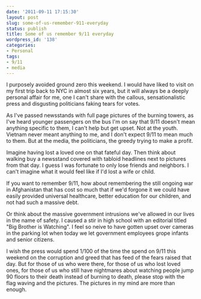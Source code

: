 ```yaml
---
date: '2011-09-11 17:15:30'
layout: post
slug: some-of-us-remember-911-everyday
status: publish
title: Some of us remember 9/11 everyday
wordpress_id: '138'
categories:
- Personal
tags:
- 9/11
- media
---
```


I purposely avoided ground zero this weekend. I would have liked to visit on my first trip back to NYC in almost six years, but it will always be a deeply personal affair for me, one I can't share with the callous, sensationalistic press and disgusting politicians faking tears for votes.

As I've passed newsstands with full page pictures of the burning towers, as I've heard younger passengers on the bus I'm on say that 9/11 doesn't mean anything specific to them, I can't help but get upset. Not at the youth. Vietnam never meant anything to me, and I don't expect 9/11 to mean much to them. But at the media, the politicians, the greedy trying to make a profit.
<!--more-->
Imagine having lost a loved one on that fateful day. Then think about walking buy a newsstand covered with tabloid headlines next to pictures from that day. I guess I was fortunate to only lose friends and neighbors. I can't imagine what it would feel like if I'd lost a wife or child. 

If you want to remember 9/11, how about remembering the still ongoing war in Afghanistan that has cost so much that if we'd forgone it  we could have easily provided universal healthcare, better education for our children, and not had such a massive debt.

Or think about the massive government intrusions we've allowed in our lives in the name of safety. I caused a stir in high school with an editorial titled "Big Brother is Watching". I feel so neive to have gotten upset over cameras in the parking lot when today we let government employees grope infants and senior citizens.

I wish the press would spend 1/100 of the time the spend on 9/11 this weekend on the corruption and greed that has feed of the fears raised that day. But for those of us who were there, for those of us who lost loved ones, for those of us who still have nightmares about watching people jump 90 floors to their death instead of burning to death, please stop with the flag waving and the pictures. The pictures in my mind are more than enough.
